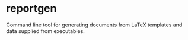 # reportgen

Command line tool for generating documents from LaTeX templates and data supplied from executables.
